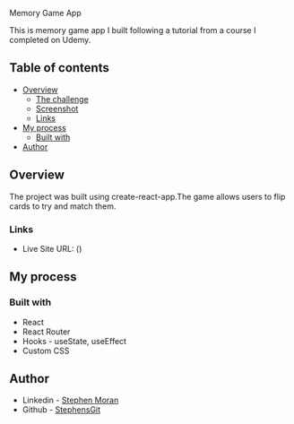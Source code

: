 Memory Game App
 
This is memory game app I built following a tutorial from a course I completed on Udemy. 
## Table of contents

- [Overview](#overview)
  - [The challenge](#the-challenge)
  - [Screenshot](#screenshot)
  - [Links](#links)
- [My process](#my-process)
  - [Built with](#built-with)
- [Author](#author)


## Overview
The project was built using create-react-app.The game allows users to flip cards to try and match them.

### Links

- Live Site URL: ()

## My process

### Built with

- React
- React Router
- Hooks - useState, useEffect
- Custom CSS

## Author

- Linkedin - [Stephen Moran](https://www.linkedin.com/in/stephen-moran-/)
- Github - [StephensGit](https://github.com/StephensGit)

